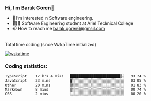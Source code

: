 ###  Hi, I’m Barak Goren👋
- 👀 I’m interested in Software engineering.
- 👨🏼‍🎓 Software Engineering student at Ariel Technical College
- 📫 How to reach me barak.goren6@gmail.com
##
Total time coding (since WakaTime initialized)

[![wakatime](https://wakatime.com/badge/user/5cc5ec80-a806-4ca2-a704-db29274e48cd.svg)](https://wakatime.com/@5cc5ec80-a806-4ca2-a704-db29274e48cd)

   
### Coding statistics:

<!--START_SECTION:waka-->

```txt
TypeScript    17 hrs 4 mins   ███████████████████████▒░   93.74 %
JavaScript    33 mins         ▓░░░░░░░░░░░░░░░░░░░░░░░░   03.05 %
Other         20 mins         ▒░░░░░░░░░░░░░░░░░░░░░░░░   01.83 %
Markdown      8 mins          ▒░░░░░░░░░░░░░░░░░░░░░░░░   00.74 %
CSS           2 mins          ░░░░░░░░░░░░░░░░░░░░░░░░░   00.20 %
```

<!--END_SECTION:waka-->

<!---
barakgoren/barakgoren is a ✨ special ✨ repository because its `README.md` (this file) appears on your GitHub profile.
You can click the Preview link to take a look at your changes.
--->
